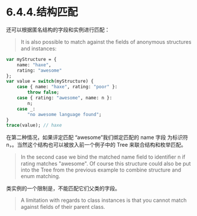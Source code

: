 # 6.4.4.结构匹配

还可以根据匿名结构的字段和实例进行匹配：

> It is also possible to match against the ﬁelds of anonymous structures and instances:

```haxe
var myStructure = { 
    name: "haxe", 
    rating: "awesome" 
}; 
var value = switch(myStructure) {
    case { name: "haxe", rating: "poor" }: 
        throw false; 
    case { rating: "awesome", name: n }:
        n; 
    case _: 
        "no awesome language found";
} 
trace(value); // haxe 
```

在第二种情况，如果评定匹配 “awesome”我们绑定匹配的 name 字段 为标识符 n，。当然这个结构也可以被放入前一个例子中的 Tree 来联合结构和枚举匹配。

> In the second case we bind the matched name ﬁeld to identiﬁer n if rating matches "awesome". Of course this structure could also be put into the Tree from the previous example to combine structure and enum matching.

类实例的一个限制是，不能匹配它们父类的字段。

> A limitation with regards to class instances is that you cannot match against ﬁelds of their parent class.